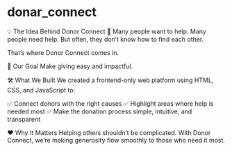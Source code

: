 # donar_connect
💡 The Idea Behind Donor Connect 🤔
Many people want to help.
Many people need help.
But often, they don’t know how to find each other.

That’s where Donor Connect comes in.

🌟 Our Goal
Make giving easy and impactful.

🛠️ What We Built
We created a frontend-only web platform using HTML, CSS, and JavaScript to:

✅ Connect donors with the right causes
✅ Highlight areas where help is needed most
✅ Make the donation process simple, intuitive, and transparent

❤️ Why It Matters
Helping others shouldn’t be complicated.
With Donor Connect, we’re making generosity flow smoothly to those who need it most.
